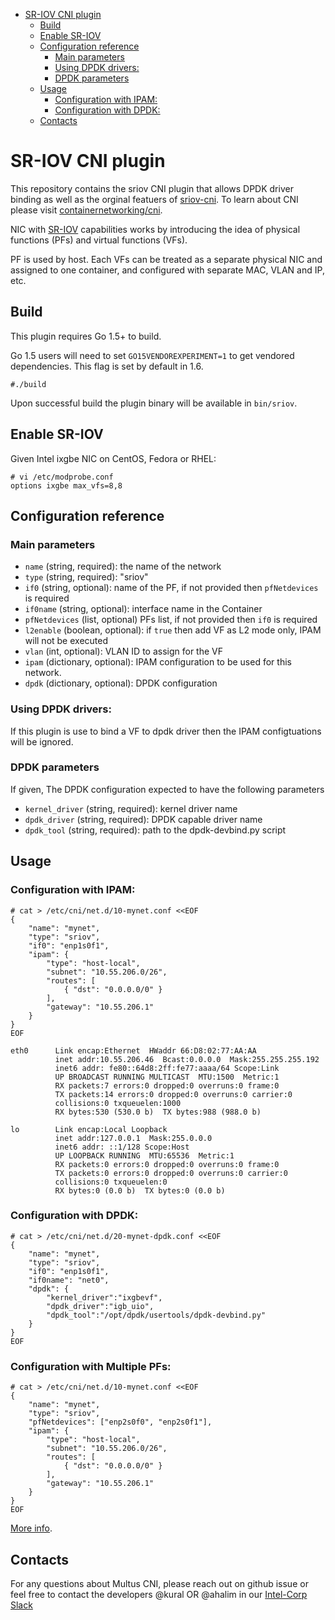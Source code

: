    * [SR-IOV CNI plugin](#sr-iov-cni-plugin)
      * [Build](#build)
      * [Enable SR-IOV](#enable-sr-iov)
      * [Configuration reference](#configuration-reference)
         * [Main parameters](#main-parameters)
         * [Using DPDK drivers:](#using-dpdk-drivers)
         * [DPDK parameters](#dpdk-parameters)
      * [Usage](#usage)
         * [Configuration with IPAM:](#configuration-with-ipam)
         * [Configuration with DPDK:](#configuration-with-dpdk)
      * [Contacts](#contacts)

# SR-IOV CNI plugin
This repository contains the sriov CNI plugin that allows DPDK driver binding as well as the orginal featuers of [sriov-cni](https://github.com/hustcat/sriov-cni). To learn about CNI please visit [containernetworking/cni](https://github.com/containernetworking/cni).

NIC with [SR-IOV](http://blog.scottlowe.org/2009/12/02/what-is-sr-iov/) capabilities works by introducing the idea of physical functions (PFs) and virtual functions (VFs). 

PF is used by host. Each VFs can be treated as a separate physical NIC and assigned to one container, and configured with separate MAC, VLAN and IP, etc.

## Build

This plugin requires Go 1.5+ to build.

Go 1.5 users will need to set `GO15VENDOREXPERIMENT=1` to get vendored dependencies. This flag is set by default in 1.6.

```
#./build
```

Upon successful build the plugin binary will be available in `bin/sriov`. 

## Enable SR-IOV

Given Intel ixgbe NIC on CentOS, Fedora or RHEL:

```
# vi /etc/modprobe.conf
options ixgbe max_vfs=8,8
```

## Configuration reference
### Main parameters
* `name` (string, required): the name of the network
* `type` (string, required): "sriov"
* `if0` (string, optional): name of the PF, if not provided then `pfNetdevices` is required
* `if0name` (string, optional): interface name in the Container
* `pfNetdevices` (list, optional) PFs list, if not provided then `if0` is required
* `l2enable` (boolean, optional): if `true` then add VF as L2 mode only, IPAM will not be executed
* `vlan` (int, optional): VLAN ID to assign for the VF
* `ipam` (dictionary, optional): IPAM configuration to be used for this network.
* `dpdk` (dictionary, optional): DPDK configuration

### Using DPDK drivers:
If this plugin is use to bind a VF to dpdk driver then the IPAM configtuations will be ignored.

### DPDK parameters
If given, The DPDK configuration expected to have the following parameters

* `kernel_driver` (string, required): kernel driver name
* `dpdk_driver` (string, required): DPDK capable driver name
* `dpdk_tool` (string, required): path to the dpdk-devbind.py script


## Usage

### Configuration with IPAM:

```
# cat > /etc/cni/net.d/10-mynet.conf <<EOF
{
    "name": "mynet",
    "type": "sriov",
    "if0": "enp1s0f1",
    "ipam": {
        "type": "host-local",
        "subnet": "10.55.206.0/26",
        "routes": [
            { "dst": "0.0.0.0/0" }
        ],
        "gateway": "10.55.206.1"
    }
}
EOF
```

```
eth0      Link encap:Ethernet  HWaddr 66:D8:02:77:AA:AA  
          inet addr:10.55.206.46  Bcast:0.0.0.0  Mask:255.255.255.192
          inet6 addr: fe80::64d8:2ff:fe77:aaaa/64 Scope:Link
          UP BROADCAST RUNNING MULTICAST  MTU:1500  Metric:1
          RX packets:7 errors:0 dropped:0 overruns:0 frame:0
          TX packets:14 errors:0 dropped:0 overruns:0 carrier:0
          collisions:0 txqueuelen:1000 
          RX bytes:530 (530.0 b)  TX bytes:988 (988.0 b)

lo        Link encap:Local Loopback  
          inet addr:127.0.0.1  Mask:255.0.0.0
          inet6 addr: ::1/128 Scope:Host
          UP LOOPBACK RUNNING  MTU:65536  Metric:1
          RX packets:0 errors:0 dropped:0 overruns:0 frame:0
          TX packets:0 errors:0 dropped:0 overruns:0 carrier:0
          collisions:0 txqueuelen:0 
          RX bytes:0 (0.0 b)  TX bytes:0 (0.0 b)
```

### Configuration with DPDK:

```
# cat > /etc/cni/net.d/20-mynet-dpdk.conf <<EOF
{
    "name": "mynet",
    "type": "sriov",
    "if0": "enp1s0f1",
    "if0name": "net0",
    "dpdk": {
        "kernel_driver":"ixgbevf",
        "dpdk_driver":"igb_uio",
        "dpdk_tool":"/opt/dpdk/usertools/dpdk-devbind.py"
    }
}
EOF
```

### Configuration with Multiple PFs:

```
# cat > /etc/cni/net.d/10-mynet.conf <<EOF
{
    "name": "mynet",
    "type": "sriov",
    "pfNetdevices": ["enp2s0f0", "enp2s0f1"],
    "ipam": {
        "type": "host-local",
        "subnet": "10.55.206.0/26",
        "routes": [
            { "dst": "0.0.0.0/0" }
        ],
        "gateway": "10.55.206.1"
    }
}
EOF
```

[More info](https://github.com/containernetworking/cni/pull/259).

## Contacts
For any questions about Multus CNI, please reach out on github issue or feel free to contact the developers @kural OR @ahalim in our [Intel-Corp Slack](https://intel-corp.herokuapp.com/)
